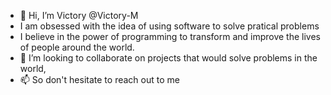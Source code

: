 - 👋 Hi, I’m Victory @Victory-M
- I am obsessed with the idea of using software to solve pratical problems
- I believe in the power of programming  to transform and improve the lives of people around the world.
- 💞️ I’m looking to collaborate on  projects that would solve problems in the world,
- 📫 So don't hesitate to reach out to me

<!---
Victory-M/Victory-M is a ✨ special ✨ repository because its `README.md` (this file) appears on your GitHub profile.
You can click the Preview link to take a look at your changes.
--->
